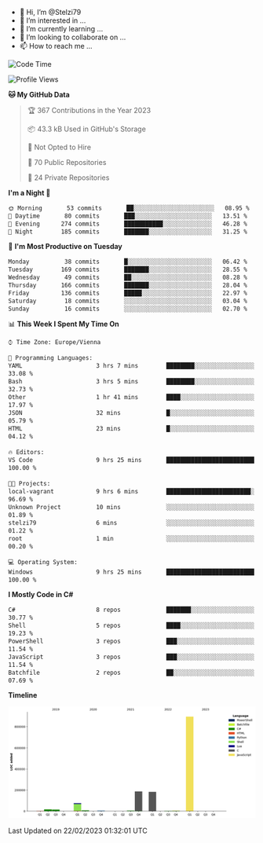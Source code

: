 - 👋 Hi, I’m @Stelzi79
- 👀 I’m interested in ...
- 🌱 I’m currently learning ...
- 💞️ I’m looking to collaborate on ...
- 📫 How to reach me ...

<!--START_SECTION:waka-->
![Code Time](http://img.shields.io/badge/Code%20Time-838%20hrs%2046%20mins-blue)

![Profile Views](http://img.shields.io/badge/Profile%20Views-0-blue)

**🐱 My GitHub Data** 

> 🏆 367 Contributions in the Year 2023
 > 
> 📦 43.3 kB Used in GitHub's Storage 
 > 
> 🚫 Not Opted to Hire
 > 
> 📜 70 Public Repositories 
 > 
> 🔑 24 Private Repositories  
 > 
**I'm a Night 🦉** 

```text
🌞 Morning       53 commits       ██░░░░░░░░░░░░░░░░░░░░░░░   08.95 % 
🌆 Daytime       80 commits       ███░░░░░░░░░░░░░░░░░░░░░░   13.51 % 
🌃 Evening      274 commits       ███████████░░░░░░░░░░░░░░   46.28 % 
🌙 Night        185 commits       ███████░░░░░░░░░░░░░░░░░░   31.25 % 

```
📅 **I'm Most Productive on Tuesday** 

```text
Monday          38 commits       █░░░░░░░░░░░░░░░░░░░░░░░░   06.42 % 
Tuesday        169 commits       ███████░░░░░░░░░░░░░░░░░░   28.55 % 
Wednesday       49 commits       ██░░░░░░░░░░░░░░░░░░░░░░░   08.28 % 
Thursday       166 commits       ███████░░░░░░░░░░░░░░░░░░   28.04 % 
Friday         136 commits       █████░░░░░░░░░░░░░░░░░░░░   22.97 % 
Saturday        18 commits       ░░░░░░░░░░░░░░░░░░░░░░░░░   03.04 % 
Sunday          16 commits       ░░░░░░░░░░░░░░░░░░░░░░░░░   02.70 % 

```


📊 **This Week I Spent My Time On** 

```text
⌚︎ Time Zone: Europe/Vienna

💬 Programming Languages: 
YAML                     3 hrs 7 mins        ████████░░░░░░░░░░░░░░░░░   33.08 % 
Bash                     3 hrs 5 mins        ████████░░░░░░░░░░░░░░░░░   32.73 % 
Other                    1 hr 41 mins        ████░░░░░░░░░░░░░░░░░░░░░   17.97 % 
JSON                     32 mins             █░░░░░░░░░░░░░░░░░░░░░░░░   05.79 % 
HTML                     23 mins             █░░░░░░░░░░░░░░░░░░░░░░░░   04.12 % 

🔥 Editors: 
VS Code                  9 hrs 25 mins       █████████████████████████   100.00 % 

🐱‍💻 Projects: 
local-vagrant            9 hrs 6 mins        ████████████████████████░   96.69 % 
Unknown Project          10 mins             ░░░░░░░░░░░░░░░░░░░░░░░░░   01.89 % 
stelzi79                 6 mins              ░░░░░░░░░░░░░░░░░░░░░░░░░   01.22 % 
root                     1 min               ░░░░░░░░░░░░░░░░░░░░░░░░░   00.20 % 

💻 Operating System: 
Windows                  9 hrs 25 mins       █████████████████████████   100.00 % 

```

**I Mostly Code in C#** 

```text
C#                       8 repos             ███████░░░░░░░░░░░░░░░░░░   30.77 % 
Shell                    5 repos             ████░░░░░░░░░░░░░░░░░░░░░   19.23 % 
PowerShell               3 repos             ███░░░░░░░░░░░░░░░░░░░░░░   11.54 % 
JavaScript               3 repos             ███░░░░░░░░░░░░░░░░░░░░░░   11.54 % 
Batchfile                2 repos             ██░░░░░░░░░░░░░░░░░░░░░░░   07.69 % 

```


**Timeline**

![Chart not found](https://raw.githubusercontent.com/Stelzi79/Stelzi79/main/charts/bar_graph.png) 


 Last Updated on 22/02/2023 01:32:01 UTC
<!--END_SECTION:waka-->

<!---
Stelzi79/Stelzi79 is a ✨ special ✨ repository because its `README.md` (this file) appears on your GitHub profile.
You can click the Preview link to take a look at your changes.
--->
